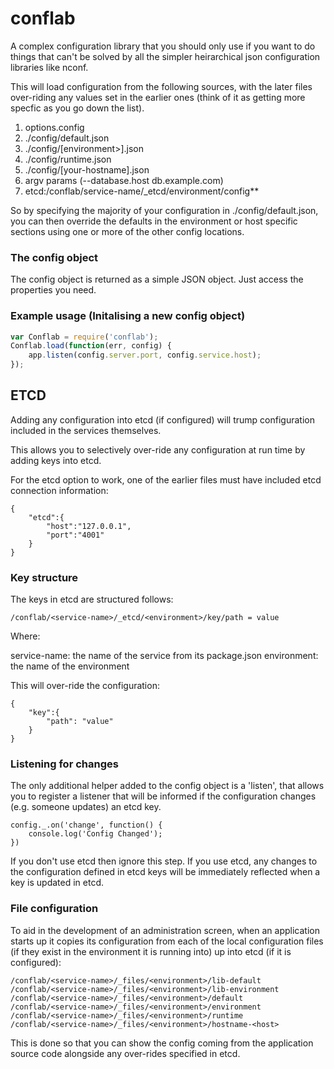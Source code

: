 # conflab

A complex configuration library that you should only use if you want to do things that can't be solved by all the simpler heirarchical json configuration libraries like nconf.

This will load configuration from the following sources, with the later files over-riding any values set in the earlier ones (think of it as getting more specfic as you go down the list).

1. options.config
2. ./config/default.json
3. ./config/[environment>].json
5. ./config/runtime.json
6. ./config/[your-hostname].json
7. argv params (--database.host db.example.com)
8. etcd:/conflab/service-name/_etcd/environment/config**

So by specifying the majority of your configuration in ./config/default.json, you can then override the defaults in the environment or host specific sections using one or more of the other config locations.

### The config object

The config object is returned as a simple JSON object.  Just access the properties you need.

### Example usage (Initalising a new config object)

```js
var Conflab = require('conflab');
Conflab.load(function(err, config) {
    app.listen(config.server.port, config.service.host);
});
```

## ETCD

Adding any configuration into etcd (if configured) will trump configuration included in the services themselves.

This allows you to selectively over-ride any configuration at run time by adding keys into etcd.

For the etcd option to work, one of the earlier files must have included etcd connection information:

```
{
    "etcd":{
        "host":"127.0.0.1",
        "port":"4001"
    }
}
```

### Key structure

The keys in etcd are structured follows:

```
/conflab/<service-name>/_etcd/<environment>/key/path = value
```

Where:

service-name:  the name of the service from its package.json
environment:  the name of the environment

This will over-ride the configuration:

```
{
    "key":{
        "path": "value"
    }
}
```

### Listening for changes

The only additional helper added to the config object is a 'listen', that allows you to register a listener that will be informed if the configuration changes (e.g. someone updates) an etcd key.

```
config._.on('change', function() {
    console.log('Config Changed');
})
```

If you don't use etcd then ignore this step.  If you use etcd, any changes to the configuration defined in etcd keys will be immediately reflected when a key is updated in etcd.

### File configuration

To aid in the development of an administration screen, when an application starts up it copies its configuration from each of the local configuration files (if they exist in the environment it is running into) up into etcd (if it is configured):

```
/conflab/<service-name>/_files/<environment>/lib-default
/conflab/<service-name>/_files/<environment>/lib-environment
/conflab/<service-name>/_files/<environment>/default
/conflab/<service-name>/_files/<environment>/environment
/conflab/<service-name>/_files/<environment>/runtime
/conflab/<service-name>/_files/<environment>/hostname-<host>
```

This is done so that you can show the config coming from the application source code alongside any over-rides specified in etcd.

